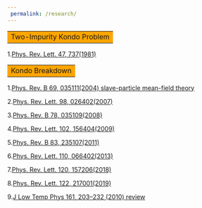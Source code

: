 ```yaml
---
 permalink: /research/
---
```


<table><tr><td bgcolor=orange> Two-Impurity Kondo Problem </td></tr></table>

1.[Phys. Rev. Lett. 47, 737(1981)](https://doi.org/10.1103/PhysRevLett.47.737)



<table><tr><td bgcolor=orange>Kondo Breakdown </td></tr></table>

1.[Phys. Rev. B 69, 035111(2004) slave-particle mean-field theory](https://doi.org/10.1103/PhysRevB.69.035111)

2.[Phys. Rev. Lett. 98, 026402(2007)](https://doi.org/10.1103/PhysRevLett.98.026402)

3.[Phys. Rev. B 78, 035109(2008)](https://doi.org/10.1103/PhysRevB.78.035109)

4.[Phys. Rev. Lett. 102, 156404(2009)](https://doi.org/10.1103/PhysRevLett.102.156404)

5.[Phys. Rev. B 83, 235107(2011)](https://doi.org/10.1103/PhysRevB.83.235107)

6.[Phys. Rev. Lett. 110, 066402(2013)](https://doi.org/10.1103/PhysRevLett.110.066402)

7.[Phys. Rev. Lett. 120, 157206(2018)](https://doi.org/10.1103/PhysRevLett.120.157206)

8.[Phys. Rev. Lett. 122, 217001(2019)](https://doi.org/10.1103/PhysRevLett.122.217001)

9.[J Low Temp Phys 161, 203–232 (2010) review](https://doi.org/10.1007/s10909-010-0206-3)
